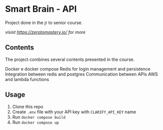 # Smart Brain - API

Project done in the jr to senior course.

*visist https://zerotomastery.io/ for more*

## Contents

The project combines several contents presented in the course.

Docker e docker compose
Redis for login management and persistence
Integration between redis and postgres
Communication between APIs
AWS and lambda functions

## Usage
1. Clone this repo
2. Create `.env` file with your API key with `CLARIFY_API_KEY` name
3. Run `docker compose build`
4. Run `docker compose up`

